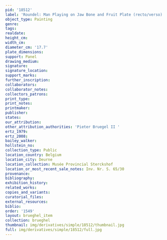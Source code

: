 ```yaml
---
pid: '18512'
label: 'Roundel: Man Playing on Jaw Bone and Fruit Plate (recto/verso)'
object_type: Painting
genre: 
tags: 
realdate: 
height_cm: 
width_cm: 
diameter_cm: '17.7'
plate_dimensions: 
support: Panel
drawing_medium: 
signature: 
signature_location: 
support_marks: 
further_inscription: 
collaborators: 
collaborator_notes: 
collectors_patrons: 
print_type: 
print_notes: 
printmaker: 
publisher: 
states: 
our_attribution: 
other_attribution_authorities: 'Pieter Bruegel II '
ertz_1979: 
ertz_2008: 
bailey_walker: 
hollstein_no: 
collection_type: Public
location_country: Belgium
location_city: Deurne
location_collection: Musée Provincial Sterckshof
location_or_most_recent_sale_notes: Inv. Nr. S. 65/30
provenance: 
bibliography: 
exhibition_history: 
related_works: 
copies_and_variants: 
curatorial_files: 
external_resources: 
biblio: 
order: '1549'
layout: brueghel_item
collection: brueghel
thumbnail: img/derivatives/simple/18512/thumbnail.jpg
full: img/derivatives/simple/18512/full.jpg
---
```


